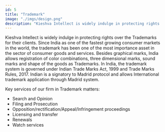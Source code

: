 ```yaml
---
id: 5
title: "Trademark"
image: "./imgs/design.png"
description: "Kieshva Intellect is widely indulge in protecting rights over the Trademarks for their clients. Since India as one of the fastest growing consumer markets in the world, the trademark has been one of the most importance asset in the sector of consumer goods and services."
---
```


Kieshva Intellect is widely indulge in protecting rights over the Trademarks for their clients. Since India as one of the fastest growing consumer markets in the world, the trademark has been one of the most importance asset in the sector of consumer goods and services. Besides graphical marks, India allows registration of color combinations, three dimensional marks, sound marks and shape of the goods as Trademarks. In India, the trademark system is governed under Indian Trade Marks Act, 1999 and Trade Marks Rules, 2017. Indian is a signatory to Madrid protocol and allows International trademark application through Madrid system.

Key services of our firm in Trademark matters:

- Search and Opinion
- Filing and Prosecution
- Opposition/rectification/Appeal/Infringement proceedings
- Licensing and transfer
- Renewals
- Watch services
